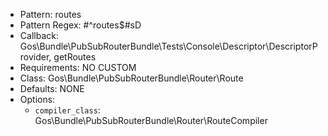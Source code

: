 - Pattern: routes
- Pattern Regex: #^routes$#sD
- Callback: Gos\Bundle\PubSubRouterBundle\Tests\Console\Descriptor\DescriptorProvider, getRoutes
- Requirements: NO CUSTOM
- Class: Gos\Bundle\PubSubRouterBundle\Router\Route
- Defaults: NONE
- Options: 
    - `compiler_class`: Gos\Bundle\PubSubRouterBundle\Router\RouteCompiler

